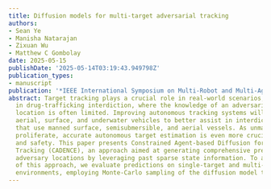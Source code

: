 ```yaml
---
title: Diffusion models for multi-target adversarial tracking
authors:
- Sean Ye
- Manisha Natarajan
- Zixuan Wu
- Matthew C Gombolay
date: 2025-05-15
publishDate: '2025-05-14T03:19:43.949798Z'
publication_types:
- manuscript
publication: '*IEEE International Symposium on Multi-Robot and Multi-Agent Systems (MRS)*'
abstract: Target tracking plays a crucial role in real-world scenarios, particularly
  in drug-trafficking interdiction, where the knowledge of an adversarial target’s
  location is often limited. Improving autonomous tracking systems will enable unmanned
  aerial, surface, and underwater vehicles to better assist in interdicting smugglers
  that use manned surface, semisubmersible, and aerial vessels. As unmanned drones
  proliferate, accurate autonomous target estimation is even more crucial for security
  and safety. This paper presents Constrained Agent-based Diffusion for ENhanCEd Multi-Agent
  Tracking (CADENCE), an approach aimed at generating comprehensive predictions of
  adversary locations by leveraging past sparse state information. To assess the effectiveness
  of this approach, we evaluate predictions on single-target and multi-target pursuit
  environments, employing Monte-Carlo sampling of the diffusion model to …
---
```

